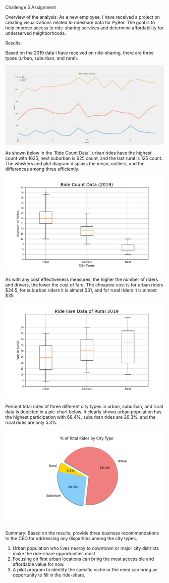 Challenge 5 Assignment

Overview of the analysis: 
As a new employee, I have received a project on creating visualizations related to rideshare data for PyBer. The goal is to help improve access to ride-sharing services and determine affordability for underserved neighborhoods. 

Results: 

Based on the 2019 data I have received on ride-sharing, there are three types (urban, suburban, and rural). 

![Fare_Summary.png](analysis/Fare_Summary.png)

As shown below in the 'Ride Count Data', urban rides have the highest count with 1625, next suburban is 625 count, and the last rural is 125 count. The whiskers and plot diagram displays the mean, outliers, and the differences among three efficiently.

![Fig2.png](analysis/Fig2.png)


As with any cost effectiveness measures, the higher the number of riders and drivers, the lower the cost of fare. The cheapest cost is for urban riders $24.5, for suburban riders it is almost $31, and for rural riders it is almost $35. 

![Fig3.png](analysis/Fig3.png)

Percent total rides of three different city types in urban, suburban, and rural data is depicted in a pie-chart below. It clearly shows urban population has the highest participation with 68.4%, suburban rides are 26.3%, and the rural rides are only 5.3%.

![Fig6.png](analysis/Fig6.png)

Summary: Based on the results, provide three business recommendations to the CEO for addressing any disparities among the city types.
1. Urban population who lives nearby to downtown or major city districts make the ride-share opportunities most. 
2. Focusing on first urban locations can bring the most accessible and affordable value for now.
3. A pilot program to identify the specific niche or the need can bring an opportunity to fill in the ride-share. 